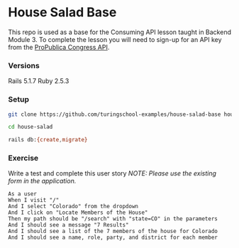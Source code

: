 # House Salad Base

This repo is used as a base for the Consuming API lesson taught in Backend Module 3. To complete the lesson you will need to sign-up for an API key from the [ProPublica Congress API](https://projects.propublica.org/api-docs/congress-api/).

### Versions

Rails 5.1.7
Ruby 2.5.3

### Setup

```bash
git clone https://github.com/turingschool-examples/house-salad-base house-salad

cd house-salad

rails db:{create,migrate}
```

### Exercise

Write a test and complete this user story
*NOTE: Please use the existing form in the application.*

```
As a user
When I visit "/"
And I select "Colorado" from the dropdown
And I click on "Locate Members of the House"
Then my path should be "/search" with "state=CO" in the parameters
And I should see a message "7 Results"
And I should see a list of the 7 members of the house for Colorado
And I should see a name, role, party, and district for each member
```
